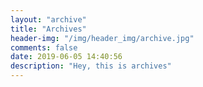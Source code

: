 ```yaml
---
layout: "archive"
title: "Archives"
header-img: "/img/header_img/archive.jpg"
comments: false
date: 2019-06-05 14:40:56
description: "Hey, this is archives"
---
```

